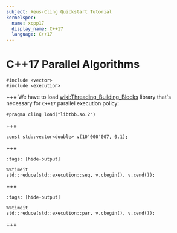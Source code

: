 ```yaml
---
subject: Xeus-Cling Quickstart Tutorial
kernelspec:
  name: xcpp17
  display_name: C++17
  language: C++17
---
```


# C++17 Parallel Algorithms

```{code-cell} cpp
#include <vector>
#include <execution>
```
+++
We have to load <wiki:Threading_Building_Blocks> library that's necessary for `C++17` parallel execution policy: 
```{code-cell} cpp
#pragma cling load("libtbb.so.2")
```
+++
```{code-cell} cpp
const std::vector<double> v(10'000'007, 0.1);
```
+++
```{code-cell} cpp
:tags: [hide-output]

%%timeit
std::reduce(std::execution::seq, v.cbegin(), v.cend());
```
+++
```{code-cell} cpp
:tags: [hide-output]

%%timeit
std::reduce(std::execution::par, v.cbegin(), v.cend());
```
+++
